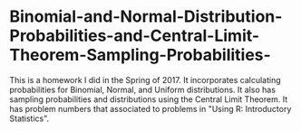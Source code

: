 # Binomial-and-Normal-Distribution-Probabilities-and-Central-Limit-Theorem-Sampling-Probabilities-
This is a homework I did in the Spring of 2017. It incorporates calculating probabilities for Binomial, Normal, and Uniform distributions. It also has sampling probabilities and distributions using the Central Limit Theorem. It has problem numbers that associated to problems in "Using R: Introductory Statistics".
